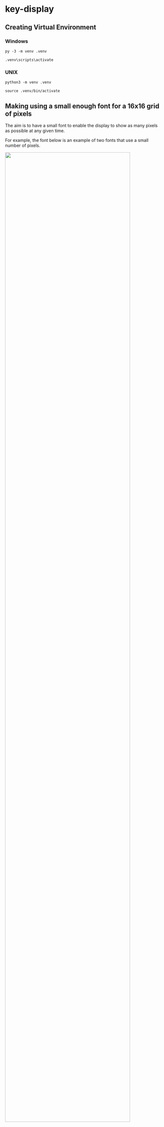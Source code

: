 # key-display

## Creating Virtual Environment

### Windows

```py -3 -m venv .venv```

```.venv\scripts\activate```

### UNIX

```python3 -m venv .venv```

```source .venv/bin/activate```


## Making using a small enough font for a 16x16 grid of pixels

The aim is to have a small font to enable the display to show as many pixels as possible at any given time.

For example, the font below is an example of two fonts that use a small number of pixels.

<img src=images/small_font.png  width=90% height=90%>

The chosen cont was similar to the later, with a 4x6 pixel usage which was taken from https://www.dafont.com/bm-mini.font

## Take each letter from the font and convert them into png icons

Description

## Find the 3D array representation of each letter in an 8x8 grid (this will be used to map letters to pixels on the 16x16 grid)

Description
